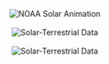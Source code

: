 <center>
    <img src="http://services.swpc.noaa.gov/images/animations/enlil/latest.jpg" alt="NOAA Solar Animation">
</center>

<br>

<center>
    <img src="https://www.hamqsl.com/solarsystem.php" alt="Solar-Terrestrial Data">
</center>

<br>

<center>
    <img src="https://www.hamqsl.com/solarn0nbh.php" alt="Solar-Terrestrial Data">
</center>
